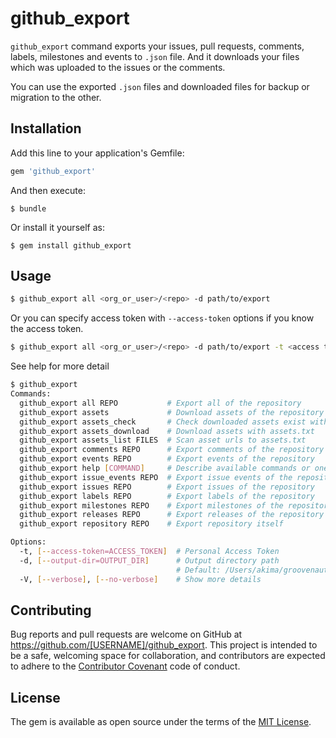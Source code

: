 # github_export

`github_export` command exports your issues, pull requests, comments, labels, milestones and events to `.json` file.
And it downloads your files which was uploaded to the issues or the comments.

You can use the exported `.json` files and downloaded files for backup or migration to the other.


## Installation

Add this line to your application's Gemfile:

```ruby
gem 'github_export'
```

And then execute:

    $ bundle

Or install it yourself as:

    $ gem install github_export

## Usage

```bash
$ github_export all <org_or_user>/<repo> -d path/to/export
```

Or you can specify access token with `--access-token` options if you know the access token.

```bash
$ github_export all <org_or_user>/<repo> -d path/to/export -t <access token>
```

See help for more detail

```bash
$ github_export
Commands:
  github_export all REPO           # Export all of the repository
  github_export assets             # Download assets of the repository
  github_export assets_check       # Check downloaded assets exist with assets.txt
  github_export assets_download    # Download assets with assets.txt
  github_export assets_list FILES  # Scan asset urls to assets.txt
  github_export comments REPO      # Export comments of the repository
  github_export events REPO        # Export events of the repository
  github_export help [COMMAND]     # Describe available commands or one specific command
  github_export issue_events REPO  # Export issue events of the repository
  github_export issues REPO        # Export issues of the repository
  github_export labels REPO        # Export labels of the repository
  github_export milestones REPO    # Export milestones of the repository
  github_export releases REPO      # Export releases of the repository
  github_export repository REPO    # Export repository itself

Options:
  -t, [--access-token=ACCESS_TOKEN]  # Personal Access Token
  -d, [--output-dir=OUTPUT_DIR]      # Output directory path
                                     # Default: /Users/akima/groovenauts/github_export
  -V, [--verbose], [--no-verbose]    # Show more details
```

## Contributing

Bug reports and pull requests are welcome on GitHub at https://github.com/[USERNAME]/github_export. This project is intended to be a safe, welcoming space for collaboration, and contributors are expected to adhere to the [Contributor Covenant](http://contributor-covenant.org) code of conduct.


## License

The gem is available as open source under the terms of the [MIT License](http://opensource.org/licenses/MIT).

